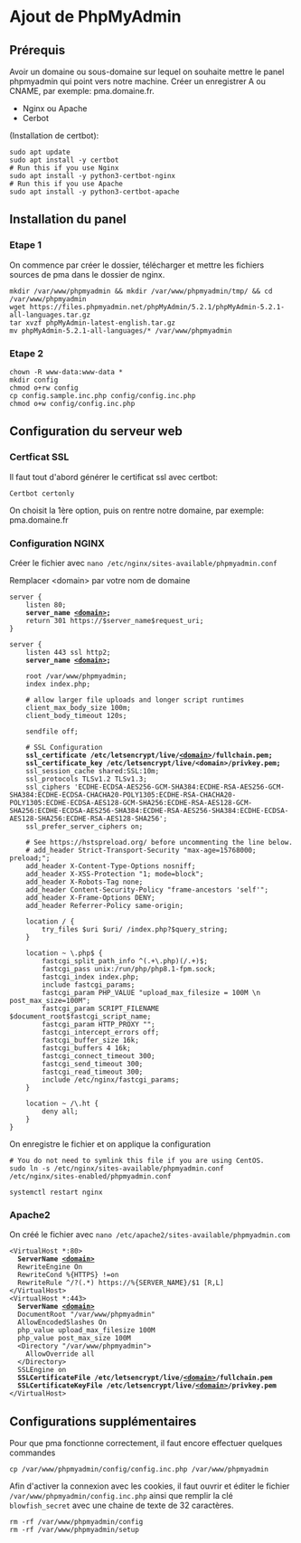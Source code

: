 # Ajout de PhpMyAdmin

## Prérequis

Avoir un domaine ou sous-domaine sur lequel on souhaite mettre le panel phpmyadmin qui point vers notre machine. Créer un enregistrer A ou CNAME, par exemple: pma.domaine.fr.

* Nginx ou Apache
* Cerbot

(Installation de certbot):

```
sudo apt update
sudo apt install -y certbot
# Run this if you use Nginx
sudo apt install -y python3-certbot-nginx
# Run this if you use Apache
sudo apt install -y python3-certbot-apache
```



## Installation du panel

### Etape 1

On commence par créer le dossier, télécharger et mettre les fichiers sources de pma dans le dossier de nginx.

```
mkdir /var/www/phpmyadmin && mkdir /var/www/phpmyadmin/tmp/ && cd /var/www/phpmyadmin
wget https://files.phpmyadmin.net/phpMyAdmin/5.2.1/phpMyAdmin-5.2.1-all-languages.tar.gz
tar xvzf phpMyAdmin-latest-english.tar.gz
mv phpMyAdmin-5.2.1-all-languages/* /var/www/phpmyadmin
```

### Etape 2

```
chown -R www-data:www-data * 
mkdir config
chmod o+rw config
cp config.sample.inc.php config/config.inc.php
chmod o+w config/config.inc.php
```



## Configuration du serveur web

### Certficat SSL

Il faut tout d'abord générer le certificat ssl avec certbot:

```
Certbot certonly
```

On choisit la 1ère option, puis on rentre notre domaine, par exemple: pma.domaine.fr

### Configuration NGINX

Créer le fichier avec `nano /etc/nginx/sites-available/phpmyadmin.conf`&#x20;

Remplacer \<domain> par votre nom de domaine

<pre data-title="phpmyadmin.conf" data-line-numbers><code>server {
    listen 80;
<strong>    server_name <a data-footnote-ref href="#user-content-fn-1">&#x3C;domain></a>;
</strong>    return 301 https://$server_name$request_uri;
}

server {
    listen 443 ssl http2;
<strong>    server_name <a data-footnote-ref href="#user-content-fn-2">&#x3C;domain></a>;
</strong>
    root /var/www/phpmyadmin;
    index index.php;

    # allow larger file uploads and longer script runtimes
    client_max_body_size 100m;
    client_body_timeout 120s;

    sendfile off;

    # SSL Configuration
<strong>    ssl_certificate /etc/letsencrypt/live/<a data-footnote-ref href="#user-content-fn-3">&#x3C;domain></a>/fullchain.pem;
</strong><strong>    ssl_certificate_key /etc/letsencrypt/live/&#x3C;domain>/privkey.pem;
</strong>    ssl_session_cache shared:SSL:10m;
    ssl_protocols TLSv1.2 TLSv1.3;
    ssl_ciphers 'ECDHE-ECDSA-AES256-GCM-SHA384:ECDHE-RSA-AES256-GCM-SHA384:ECDHE-ECDSA-CHACHA20-POLY1305:ECDHE-RSA-CHACHA20-POLY1305:ECDHE-ECDSA-AES128-GCM-SHA256:ECDHE-RSA-AES128-GCM-SHA256:ECDHE-ECDSA-AES256-SHA384:ECDHE-RSA-AES256-SHA384:ECDHE-ECDSA-AES128-SHA256:ECDHE-RSA-AES128-SHA256';
    ssl_prefer_server_ciphers on;

    # See https://hstspreload.org/ before uncommenting the line below.
    # add_header Strict-Transport-Security "max-age=15768000; preload;";
    add_header X-Content-Type-Options nosniff;
    add_header X-XSS-Protection "1; mode=block";
    add_header X-Robots-Tag none;
    add_header Content-Security-Policy "frame-ancestors 'self'";
    add_header X-Frame-Options DENY;
    add_header Referrer-Policy same-origin;

    location / {
        try_files $uri $uri/ /index.php?$query_string;
    }

    location ~ \.php$ {
        fastcgi_split_path_info ^(.+\.php)(/.+)$;
        fastcgi_pass unix:/run/php/php8.1-fpm.sock;
        fastcgi_index index.php;
        include fastcgi_params;
        fastcgi_param PHP_VALUE "upload_max_filesize = 100M \n post_max_size=100M";
        fastcgi_param SCRIPT_FILENAME $document_root$fastcgi_script_name;
        fastcgi_param HTTP_PROXY "";
        fastcgi_intercept_errors off;
        fastcgi_buffer_size 16k;
        fastcgi_buffers 4 16k;
        fastcgi_connect_timeout 300;
        fastcgi_send_timeout 300;
        fastcgi_read_timeout 300;
        include /etc/nginx/fastcgi_params;
    }

    location ~ /\.ht {
        deny all;
    }
}
</code></pre>

On enregistre le fichier et on applique la configuration

```
# You do not need to symlink this file if you are using CentOS.
sudo ln -s /etc/nginx/sites-available/phpmyadmin.conf /etc/nginx/sites-enabled/phpmyadmin.conf

systemctl restart nginx
```

### Apache2

On créé le fichier avec `nano /etc/apache2/sites-available/phpmyadmin.com`&#x20;

<pre data-title="phpmyadmin.conf" data-line-numbers><code>&#x3C;VirtualHost *:80>
<strong>  ServerName <a data-footnote-ref href="#user-content-fn-4">&#x3C;domain></a>
</strong>  RewriteEngine On
  RewriteCond %{HTTPS} !=on
  RewriteRule ^/?(.*) https://%{SERVER_NAME}/$1 [R,L]
&#x3C;/VirtualHost>
&#x3C;VirtualHost *:443>
<strong>  ServerName <a data-footnote-ref href="#user-content-fn-5">&#x3C;domain></a>
</strong>  DocumentRoot "/var/www/phpmyadmin"
  AllowEncodedSlashes On
  php_value upload_max_filesize 100M
  php_value post_max_size 100M
  &#x3C;Directory "/var/www/phpmyadmin">
    AllowOverride all
  &#x3C;/Directory>
  SSLEngine on
<strong>  SSLCertificateFile /etc/letsencrypt/live/<a data-footnote-ref href="#user-content-fn-6">&#x3C;domain></a>/fullchain.pem
</strong><strong>  SSLCertificateKeyFile /etc/letsencrypt/live/<a data-footnote-ref href="#user-content-fn-7">&#x3C;domain></a>/privkey.pem
</strong>&#x3C;/VirtualHost>
</code></pre>

## Configurations supplémentaires

Pour que pma fonctionne correctement, il faut encore effectuer quelques commandes

```
cp /var/www/phpmyadmin/config/config.inc.php /var/www/phpmyadmin
```

Afin d'activer la connexion avec les cookies, il faut ouvrir et éditer le fichier `/var/www/phpmyadmin/config.inc.php` ainsi que remplir la clé `blowfish_secret` avec une chaine de texte de 32 caractères.

```
rm -rf /var/www/phpmyadmin/config
rm -rf /var/www/phpmyadmin/setup
```



[^1]: 

[^2]: 

[^3]: 

[^4]: 

[^5]: 

[^6]: 

[^7]: 
